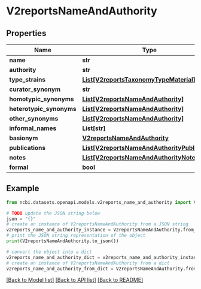 # V2reportsNameAndAuthority


## Properties

Name | Type | Description | Notes
------------ | ------------- | ------------- | -------------
**name** | **str** |  | [optional] 
**authority** | **str** |  | [optional] 
**type_strains** | [**List[V2reportsTaxonomyTypeMaterial]**](V2reportsTaxonomyTypeMaterial.md) |  | [optional] 
**curator_synonym** | **str** |  | [optional] 
**homotypic_synonyms** | [**List[V2reportsNameAndAuthority]**](V2reportsNameAndAuthority.md) |  | [optional] 
**heterotypic_synonyms** | [**List[V2reportsNameAndAuthority]**](V2reportsNameAndAuthority.md) |  | [optional] 
**other_synonyms** | [**List[V2reportsNameAndAuthority]**](V2reportsNameAndAuthority.md) |  | [optional] 
**informal_names** | **List[str]** |  | [optional] 
**basionym** | [**V2reportsNameAndAuthority**](V2reportsNameAndAuthority.md) |  | [optional] 
**publications** | [**List[V2reportsNameAndAuthorityPublication]**](V2reportsNameAndAuthorityPublication.md) |  | [optional] 
**notes** | [**List[V2reportsNameAndAuthorityNote]**](V2reportsNameAndAuthorityNote.md) |  | [optional] 
**formal** | **bool** |  | [optional] 

## Example

```python
from ncbi.datasets.openapi.models.v2reports_name_and_authority import V2reportsNameAndAuthority

# TODO update the JSON string below
json = "{}"
# create an instance of V2reportsNameAndAuthority from a JSON string
v2reports_name_and_authority_instance = V2reportsNameAndAuthority.from_json(json)
# print the JSON string representation of the object
print(V2reportsNameAndAuthority.to_json())

# convert the object into a dict
v2reports_name_and_authority_dict = v2reports_name_and_authority_instance.to_dict()
# create an instance of V2reportsNameAndAuthority from a dict
v2reports_name_and_authority_from_dict = V2reportsNameAndAuthority.from_dict(v2reports_name_and_authority_dict)
```
[[Back to Model list]](../README.md#documentation-for-models) [[Back to API list]](../README.md#documentation-for-api-endpoints) [[Back to README]](../README.md)


